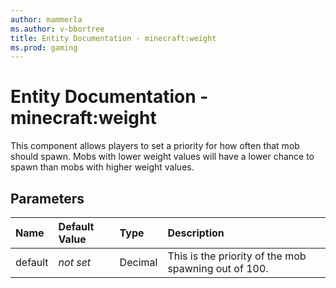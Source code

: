 ```yaml
---
author: mammerla
ms.author: v-bbortree
title: Entity Documentation - minecraft:weight
ms.prod: gaming
---
```


# Entity Documentation - minecraft:weight

This component allows players to set a priority for how often that mob should spawn. Mobs with lower weight values will have a lower chance to spawn than mobs with higher weight values.

## Parameters

|Name |Default Value |Type |Description |
|:-----------|:-----------|:-----------|:-----------|
|default |*not set*|Decimal| This is the priority of the mob spawning out of 100. |
